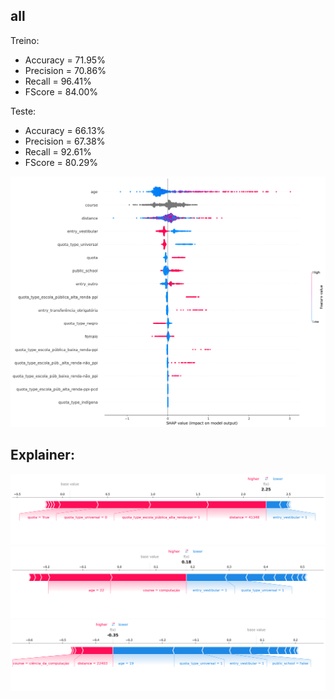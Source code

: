 ## all
Treino:
*   Accuracy = 71.95%
*   Precision = 70.86%
*   Recall = 96.41%
*   FScore = 84.00%

Teste:
*   Accuracy = 66.13%
*   Precision = 67.38%
*   Recall = 92.61%
*   FScore = 80.29%

![summary_plot_all](summary_plot_all.png)


## Explainer:

![explainer_15](explainer15.png)
![explainer_27](explainer27.png)
![explainer_36](explainer36.png)